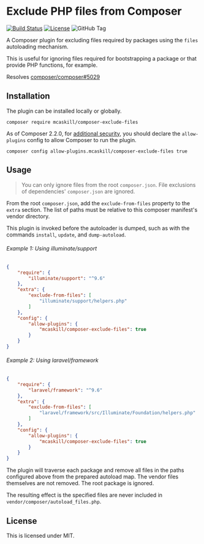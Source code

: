 # Exclude PHP files from Composer

[![Build Status][github-badge]][github-actions]
[![License][license-badge]][packagist.org]
![GitHub Tag][release-badge]

A Composer plugin for excluding files required by packages using the `files`
autoloading mechanism.

This is useful for ignoring files required for bootstrapping a package or that
provide PHP functions, for example.

Resolves [composer/composer#5029](//github.com/composer/composer/issues/5029)

## Installation

The plugin can be installed locally or globally.

```shell
composer require mcaskill/composer-exclude-files
```

As of Composer 2.2.0, for [additional security][composer-allow-plugins], you
should declare the `allow-plugins` config to allow Composer to run the plugin.

```shell
composer config allow-plugins.mcaskill/composer-exclude-files true
```

## Usage

> You can only ignore files from the root `composer.json`.
> File exclusions of dependencies' `composer.json` are ignored.

From the root `composer.json`, add the `exclude-from-files` property to the
`extra` section. The list of paths must be relative to this composer manifest's
vendor directory.

This plugin is invoked before the autoloader is dumped, such as with the
commands `install`, `update`, and `dump-autoload`.

###### Example 1: Using illuminate/support

```json
{
    "require": {
        "illuminate/support": "^9.6"
    },
    "extra": {
        "exclude-from-files": [
            "illuminate/support/helpers.php"
        ]
    },
    "config": {
        "allow-plugins": {
            "mcaskill/composer-exclude-files": true
        }
    }
}
```

###### Example 2: Using laravel/framework

```json
{
    "require": {
        "laravel/framework": "^9.6"
    },
    "extra": {
        "exclude-from-files": [
            "laravel/framework/src/Illuminate/Foundation/helpers.php"
        ]
    },
    "config": {
        "allow-plugins": {
            "mcaskill/composer-exclude-files": true
        }
    }
}
```

The plugin will traverse each package and remove all files in the paths
configured above from the prepared autoload map. The vendor files themselves
are not removed. The root package is ignored.

The resulting effect is the specified files are never included in
`vendor/composer/autoload_files.php`.

## License

This is licensed under MIT.

[composer-allow-plugins]: https://getcomposer.org/allow-plugins

[github-badge]:    https://img.shields.io/github/workflow/status/mcaskill/composer-plugin-exclude-files/Test?label=build
[license-badge]:   https://poser.pugx.org/mcaskill/composer-exclude-files/license
[release-badge]:   https://img.shields.io/github/tag/mcaskill/composer-plugin-exclude-files.svg

[github-actions]:  https://github.com/mcaskill/composer-plugin-exclude-files/actions
[packagist.org]:   https://packagist.org/packages/mcaskill/composer-exclude-files
